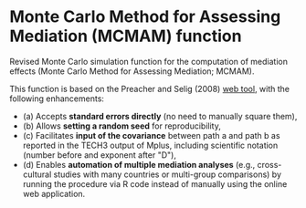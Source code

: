 # Monte Carlo Method for Assessing Mediation (MCMAM) function

Revised Monte Carlo simulation function for the computation of mediation effects (Monte Carlo Method for Assessing Mediation; MCMAM).

This function is based on the Preacher and Selig (2008) [web tool](https://www.quantpsy.org/medmc/medmc.htm), with the following enhancements:

- (a) Accepts **standard errors directly** (no need to manually square them),
- (b) Allows **setting a random seed** for reproducibility,
- (c) Facilitates **input of the covariance** between path a and path b as reported in the TECH3 output of Mplus, including scientific notation (number before and exponent after "D"),
- (d) Enables **automation of multiple mediation analyses** (e.g., cross-cultural studies with many countries or multi-group comparisons) by running the procedure via R code instead of manually using the online web application.